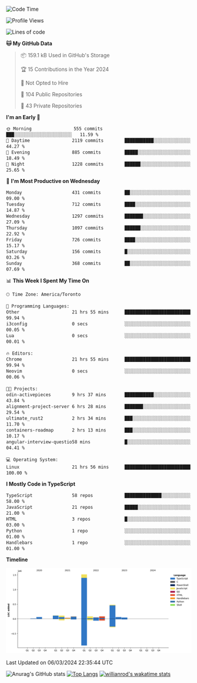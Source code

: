 <!--START_SECTION:waka-->
![Code Time](http://img.shields.io/badge/Code%20Time-1%2C282%20hrs%2012%20mins-blue)

![Profile Views](http://img.shields.io/badge/Profile%20Views-1-blue)

![Lines of code](https://img.shields.io/badge/From%20Hello%20World%20I%27ve%20Written-2.7%20million%20lines%20of%20code-blue)

**🐱 My GitHub Data** 

> 📦 159.1 kB Used in GitHub's Storage 
 > 
> 🏆 15 Contributions in the Year 2024
 > 
> 🚫 Not Opted to Hire
 > 
> 📜 104 Public Repositories 
 > 
> 🔑 43 Private Repositories 
 > 
**I'm an Early 🐤** 

```text
🌞 Morning                555 commits         ███░░░░░░░░░░░░░░░░░░░░░░   11.59 % 
🌆 Daytime                2119 commits        ███████████░░░░░░░░░░░░░░   44.27 % 
🌃 Evening                885 commits         █████░░░░░░░░░░░░░░░░░░░░   18.49 % 
🌙 Night                  1228 commits        ██████░░░░░░░░░░░░░░░░░░░   25.65 % 
```
📅 **I'm Most Productive on Wednesday** 

```text
Monday                   431 commits         ██░░░░░░░░░░░░░░░░░░░░░░░   09.00 % 
Tuesday                  712 commits         ████░░░░░░░░░░░░░░░░░░░░░   14.87 % 
Wednesday                1297 commits        ███████░░░░░░░░░░░░░░░░░░   27.09 % 
Thursday                 1097 commits        ██████░░░░░░░░░░░░░░░░░░░   22.92 % 
Friday                   726 commits         ████░░░░░░░░░░░░░░░░░░░░░   15.17 % 
Saturday                 156 commits         █░░░░░░░░░░░░░░░░░░░░░░░░   03.26 % 
Sunday                   368 commits         ██░░░░░░░░░░░░░░░░░░░░░░░   07.69 % 
```


📊 **This Week I Spent My Time On** 

```text
🕑︎ Time Zone: America/Toronto

💬 Programming Languages: 
Other                    21 hrs 55 mins      █████████████████████████   99.94 % 
i3config                 0 secs              ░░░░░░░░░░░░░░░░░░░░░░░░░   00.05 % 
Lua                      0 secs              ░░░░░░░░░░░░░░░░░░░░░░░░░   00.01 % 

🔥 Editors: 
Chrome                   21 hrs 55 mins      █████████████████████████   99.94 % 
Neovim                   0 secs              ░░░░░░░░░░░░░░░░░░░░░░░░░   00.06 % 

🐱‍💻 Projects: 
odin-activepieces        9 hrs 37 mins       ███████████░░░░░░░░░░░░░░   43.84 % 
alignment-project-server 6 hrs 28 mins       ███████░░░░░░░░░░░░░░░░░░   29.54 % 
ultimate_rust2           2 hrs 34 mins       ███░░░░░░░░░░░░░░░░░░░░░░   11.70 % 
containers-roadmap       2 hrs 13 mins       ███░░░░░░░░░░░░░░░░░░░░░░   10.17 % 
angular-interview-questio58 mins             █░░░░░░░░░░░░░░░░░░░░░░░░   04.41 % 

💻 Operating System: 
Linux                    21 hrs 56 mins      █████████████████████████   100.00 % 
```

**I Mostly Code in TypeScript** 

```text
TypeScript               58 repos            ██████████████░░░░░░░░░░░   58.00 % 
JavaScript               21 repos            █████░░░░░░░░░░░░░░░░░░░░   21.00 % 
HTML                     3 repos             █░░░░░░░░░░░░░░░░░░░░░░░░   03.00 % 
Python                   1 repo              ░░░░░░░░░░░░░░░░░░░░░░░░░   01.00 % 
Handlebars               1 repo              ░░░░░░░░░░░░░░░░░░░░░░░░░   01.00 % 
```



**Timeline**

![Lines of Code chart](https://raw.githubusercontent.com/wise-introvert/wise-introvert/master/assets/bar_graph.png)


 Last Updated on 06/03/2024 22:35:44 UTC
<!--END_SECTION:waka-->

![Anurag's GitHub stats](https://github-readme-stats.vercel.app/api?username=wise-introvert&count_private=true&show_icons=true)
[![Top Langs](https://github-readme-stats.vercel.app/api/top-langs/?username=wise-introvert&langs_count=10)](https://github.com/anuraghazra/github-readme-stats)
[![willianrod's wakatime stats](https://github-readme-stats.vercel.app/api/wakatime?username=wiseintrovert)](https://github.com/anuraghazra/github-readme-stats)
